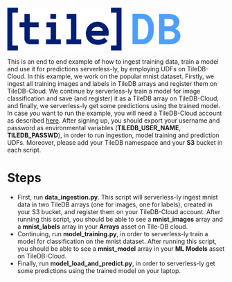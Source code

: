 <a href="https://tiledb.com"><img src="https://github.com/TileDB-Inc/TileDB/raw/dev/doc/source/_static/tiledb-logo_color_no_margin_@4x.png" alt="TileDB logo" width="400"></a>

This is an end to end example of how to ingest training data, train a model and use it for predictions serverless-ly, by employing UDFs on TileDB-Cloud. 
In this example, we work on the popular mnist dataset. Firstly, we ingest all training images and labels in TileDB arrays and register them 
on TileDB-Cloud. We continue by serverless-ly train a model for image classification and save (and register) it as a TileDB array on TileDB-Cloud, 
and finally, we serverless-ly get some predictions using the trained model. In case you want to run the example, you will need a TileDB-Cloud account as described
[here](https://docs.tiledb.com/cloud/tutorials/start-here). After signing up, you should export your username and password 
as environmental variables (**TILEDB_USER_NAME**, **TILEDB_PASSWD**), in order to run ingestion, model training and prediction UDFs. Moreover,
please add your TileDB namespace and your **S3** bucket in each script.

# Steps

* First, run **data_ingestion.py**. This script will serverless-ly ingest mnist data in two TileDB arrays (one for images, one for labels), created in your S3 bucket, and register them on your TileDB-Cloud account. After running this script, you should be able to see a **mnist_images** array and a **mnist_labels** array in your **Arrays** asset on Tile-DB cloud.
* Continuing, run **model_training.py**, in order to serverless-ly train a model for classification on the mnist dataset. After running this script, you should be able to see a **mnist_model** array in your **ML Models** asset on TileDB-Cloud.
* Finally, run **model_load_and_predict.py**, in order to serverless-ly get some predictions using the trained model on your laptop.
